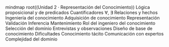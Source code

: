 mindmap
root((Unidad 2 · Representación del Conocimiento))
Lógica proposicional y de predicados
Cuantificadores ∀, ∃
Relaciones y hechos
Ingeniería del conocimiento
Adquisición de conocimiento
Representación
Validación
Inferencia
Mantenimiento
Rol del ingeniero del conocimiento
Selección del dominio
Entrevistas y observaciones
Diseño de base de conocimiento
Dificultades
Conocimiento tácito
Comunicación con expertos
Complejidad del dominio
